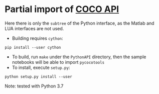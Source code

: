 # Partial import of [COCO API](https://github.com/cocodataset/cocoapi/)
Here there is only the `subtree` of the Python interface, as the Matlab and LUA interfaces are not used.

* Building requires `cython`:
```
pip install --user cython
```
* To build, run `make` under the `PythonAPI` directory, then the sample notebooks will be able to import `pycocotools`
* To install, execute `setup.py`:
```
python setup.py install --user
```
Note: tested with Python 3.7
